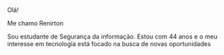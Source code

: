 Olá!


Me chamo Renirton


Sou estudante de Segurança da informação.
Estou com 44 anos e o meu interesse em tecnologia está focado na busca de novas oportunidades
